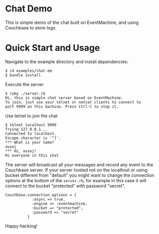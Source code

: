 # Chat Demo

This is simple demo of the chat built on EventMachine, and using
Couchbase to store logs.

# Quick Start and Usage

Navigate to the example directory and install dependencies:

    $ cd examples/chat-em
    $ bundle install

Execute the server

    $ ruby ./server.rb
    Hi, this is simple chat server based on EventMachine.
    To join, just use your telnet or netcat clients to connect to
    port 9999 on this machine. Press Ctrl-C to stop it.

Use telnet to join the chat

    $ telnet localhost 9999
    Trying 127.0.0.1...
    Connected to localhost.
    Escape character is '^]'.
    *** What is your name?
    avsej
    *** Hi, avsej!
    Hi everyone in this chat

The server will broadcast all your messages and record any event to
the Couchbase server. If your server hosted not on the localhost or
using bucket different from "default" you might want to change the
connection options at the bottom of the `server.rb`, for example in
this case it will connect to the bucket "protected" with password
"secret".

    Couchbase.connection_options = {
                :async => true,
                :engine => :eventmachine,
                :bucket => "protected",
                :password => "secret"
              }

Happy hacking!

